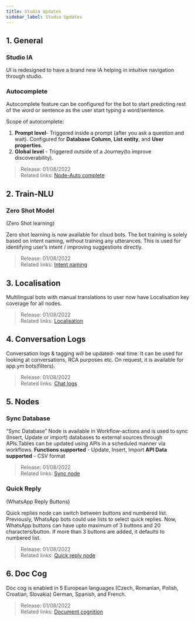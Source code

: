 ```yaml
---
title: Studio Updates
sidebar_label: Studio Updates
---
```



## 1. General

### Studio IA 

UI is redesigned to have a brand new IA helping in intuitive navigation through studio.



### Autocomplete  

Autocomplete feature can be configured for the bot to start predicting rest of the word or sentence as the user start typing a word/sentence. 

Scope of autocomplete:

1. **Prompt level**- Triggered inside a prompt (after you ask a question and wait). Configured for **Database Column**, **List entity**, and **User properties**.    
2. **Global level** - Triggered outside of a Journey(to improve discoverability).

> Release: 01/08/2022   
> Related links: [Node-Auto complete](https://docs.yellow.ai/docs/platform_concepts/studio/build/nodes/prompt-nodes/#auto-complete)


## 2. Train-NLU 

### Zero Shot Model  
(Zero Shot learning)

Zero shot learning is now available for cloud bots. 
The bot training is solely based on intent naming, without training any utterances. This is used for identifying user’s intent / improving suggestions directly.


> Release: 01/08/2022   
> Related links: [Intent naming](https://docs.yellow.ai/docs/platform_concepts/studio/train/intents/#4-best-practices) 


## 3. Localisation 

Multilingual bots with manual translations to user
now have Localisation key coverage for all nodes.

> Release: 01/08/2022   
> Related links: [Localisation](https://docs.yellow.ai/docs/platform_concepts/studio/build/localization)

## 4. Conversation Logs 

Conversation logs & tagging will be updated- real time. 
It can be used for looking at conversations, RCA purposes etc. On request, it is available for app.ym bots(filters).

> Release: 01/08/2022   
> Related links: [Chat logs](https://docs.yellow.ai/docs/platform_concepts/studio/analyze/chat-logs)

## 5. Nodes

### Sync Database

“Sync Database” Node is available in Workflow-actions and is used to sync (Insert, Update or import) databases to external sources through APIs.Tables can be updated using APIs in a scheduled manner via workflows. 
**Functions supported** - Update, Insert, Import
**API Data supported** - CSV format

> Release: 01/08/2022   
> Related links: [Sync node](https://docs.yellow.ai/docs/platform_concepts/studio/build/nodes/action-nodes#sync-database)

### Quick Reply 
(WhatsApp Reply Buttons)

Quick replies node can switch between buttons and numbered list.
Previously, WhatsApp bots could use lists to select quick replies. Now, WhatsApp buttons can have upto maximum of 3 buttons and 20 characters/button. If more than 3 buttons are added, it defaults to numbered list.


> Release: 01/08/2022   
> Related links: [Quick reply node](http://localhost:3000/docs/platform_concepts/studio/build/nodes/prompt-nodes#quick-reply-node-for-whatsapp)

## 6. Doc Cog

Doc cog is enabled in 5 European languages (Czech, Romanian, Polish, Croatian, Slovakia) German, Spanish, and French. 

> Release: 01/08/2022   
> Related links: [Document cognition](https://docs.yellow.ai/docs/platform_concepts/studio/train/what-is-document-cognition)

